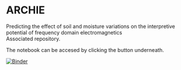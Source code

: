 # ARCHIE
Predicting the effect of soil and moisture variations on the interpretive potential of frequency domain electromagnetics  
Associated repository.

The notebook can be accesed by clicking the button underneath.

[![Binder](https://mybinder.org/badge_logo.svg)](https://mybinder.org/v2/gh/dhanssens/ARCHIE/master)
